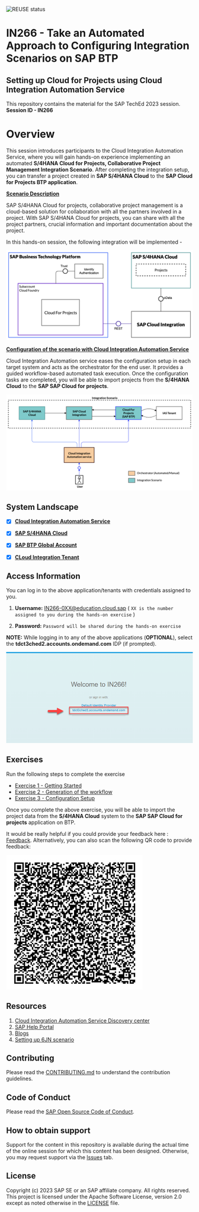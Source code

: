 ![REUSE status](https://api.reuse.software/info/github.com/SAP-samples/teched2023-IN266)

# IN266 - Take an Automated Approach to Configuring Integration Scenarios on SAP BTP

## Setting up Cloud for Projects using Cloud Integration Automation Service

This repository contains the material for the SAP TechEd 2023 session. 
__Session ID - IN266__

# Overview

This session introduces participants to the Cloud Integration Automation Service, where you will gain hands-on experience implementing an automated **S/4HANA Cloud for Projects, Collaborative Project Management Integration Scenario**. After completing the integration setup, you can transfer a project created in **SAP S/4HANA Cloud** to the **SAP Cloud for Projects BTP application**. 


**<ins>Scenario Description</ins>**

SAP S/4HANA Cloud for projects, collaborative project management is a cloud-based solution for collaboration with all the partners involved in a project. With SAP S/4HANA Cloud for projects, you can share with all the project partners, crucial information and important documentation about the project.

In this hands-on session, the following integration will be implemented - 

![overview](/exercises/ex1/images/6jn.png)

**<ins>Configuration of the scenario with Cloud Integration Automation Service</ins>**

Cloud Integration Automation service eases the configuration setup in each target system and acts as the orchestrator for the end user. It provides a guided workflow-based automated task execution. Once the configuration tasks are completed, you will be able to import projects from the **S/4HANA Cloud** to the **SAP SAP Cloud for projects**.

![cias_overview](/exercises/ex1/images/6jnoverview_cias.png)

## System Landscape

- [x] [__Cloud Integration Automation Service__](https://cias-teched-b7x9jgv5.cias-preprod.cfapps.eu10.hana.ondemand.com)

- [x] [__SAP S/4HANA Cloud__](https://my407161.s4hana.cloud.sap/ui)

- [x] [__SAP BTP Global Account__](https://emea.cockpit.btp.cloud.sap/cockpit?idp=tdct3ched2.accounts.ondemand.com#/globalaccount/afd3e49e-9bd3-41b8-ba49-ea7679f9e677/subaccount/576991fa-34c8-48a9-a661-6c278d2ed1db/subaccountoverview%20)

- [x] [__CLoud Integration Tenant__](https://in266-gkd289xc.integrationsuite.cfapps.eu10-002.hana.ondemand.com/)

## Access Information

You can log in to the above application/tenants with credentials assigned to you. 

1. __Username:__ IN266-0XX@education.cloud.sap ( `XX is the number assigned to you during the hands-on exercise` )

2. __Password:__ `Password will be shared during the hands-on exercise` 

**NOTE:** While logging in to any of the above applications (**OPTIONAL**), select the **tdct3ched2.accounts.ondemand.com** IDP (if prompted).

![Teched IDP](/exercises/ex0/images/idp1.png)

## Exercises

Run the following steps to complete the exercise

- [Exercise 1 - Getting Started](exercises/ex0/README.md)
- [Exercise 2 - Generation of the workflow](exercises/ex2/README.md)
- [Exercise 3 - Configuration Setup](exercises/ex3/README.md)

Once you complete the above exercise, you will be able to import the project data from the **S/4HANA Cloud** system to the **SAP SAP Cloud for projects** application on BTP.

It would be really helpful if you could provide your feedback here : [Feedback](https://url.sap/bo4esn). Alternatively, you can also scan the following QR code to provide feedback: 

![qr code](/exercises/ex0/images/qr_code.png)


## Resources
1. [Cloud Integration Automation Service Discovery center](https://discovery-center.cloud.sap/serviceCatalog/cloud-integration-automation?region=all&service_plan=standard&commercialModel=cloud)
2. [SAP Help Portal](https://help.sap.com/docs/cloud-integration-automation/user-guide/overview?locale=en-US)
3. [Blogs](https://blogs.sap.com/2018/05/28/cloud-integration-automation-service-what-is-it/)
4. [Setting up 6JN scenario](https://support.sap.com/content/dam/SAAP/Sol_Pack/S4C/Library/Setup/6JN_Set-Up_EN_XX.pdf)

## Contributing
Please read the [CONTRIBUTING.md](./CONTRIBUTING.md) to understand the contribution guidelines.

## Code of Conduct
Please read the [SAP Open Source Code of Conduct](https://github.com/SAP-samples/.github/blob/main/CODE_OF_CONDUCT.md).

## How to obtain support

Support for the content in this repository is available during the actual time of the online session for which this content has been designed. Otherwise, you may request support via the [Issues](../../issues) tab.

## License
Copyright (c) 2023 SAP SE or an SAP affiliate company. All rights reserved. This project is licensed under the Apache Software License, version 2.0 except as noted otherwise in the [LICENSE](LICENSES/Apache-2.0.txt) file.
